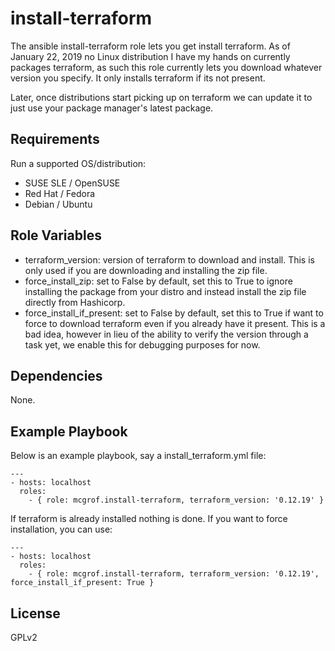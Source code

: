 install-terraform
=================

The ansible install-terraform role lets you get install terraform.
As of January 22, 2019 no Linux distribution I have my hands on currently
packages terraform, as such this role currently lets you download whatever
version you specify. It only installs terraform if its not present.

Later, once distributions start picking up on terraform we can update it
to just use your package manager's latest package.

Requirements
------------

Run a supported OS/distribution:

  * SUSE SLE / OpenSUSE
  * Red Hat / Fedora
  * Debian / Ubuntu

Role Variables
--------------

  * terraform_version: version of terraform to download and install. This is
    only used if you are downloading and installing the zip file.
  * force_install_zip: set to False by default, set this to True to ignore
    installing the package from your distro and instead install the
    zip file directly from Hashicorp.
  * force_install_if_present: set to False by default, set this to True if
    want to force to download terraform even if you already have it present.
    This is a bad idea, however in lieu of the ability to verify the version
    through a task yet, we enable this for debugging purposes for now.

Dependencies
------------

None.

Example Playbook
----------------

Below is an example playbook, say a install_terraform.yml file:

```
---
- hosts: localhost
  roles:
    - { role: mcgrof.install-terraform, terraform_version: '0.12.19' }
```

If terraform is already installed nothing is done. If you want to force
installation, you can use:

```
---
- hosts: localhost
  roles:
    - { role: mcgrof.install-terraform, terraform_version: '0.12.19', force_install_if_present: True }
```

License
-------

GPLv2
